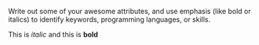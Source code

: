 Write out some of your awesome attributes, and use emphasis (like bold or italics) to identify keywords, programming languages, or skills.

This is _italic_ and this is **bold**
